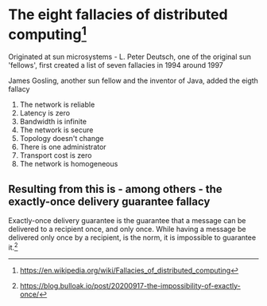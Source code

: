 # The eight fallacies of distributed computing[^1]

Originated at sun microsystems - L. Peter Deutsch, one of the original sun 'fellows', first created a list of seven fallacies in 1994 around 1997

James Gosling, another sun fellow and the inventor of Java, added the eigth fallacy

1. The network is reliable
2. Latency is zero
3. Bandwidth is infinite
4. The network is secure
5. Topology doesn't change
6. There is one administrator
7. Transport cost is zero
8. The network is homogeneous

## Resulting from this is - among others - the exactly-once delivery guarantee fallacy

Exactly-once delivery guarantee is the guarantee that a message can be delivered to a recipient once, and only once. While having a message be delivered only once by a recipient, is the norm, it is impossible to guarantee it.[^2]

[^1]: https://en.wikipedia.org/wiki/Fallacies_of_distributed_computing
[^2]: https://blog.bulloak.io/post/20200917-the-impossibility-of-exactly-once/
